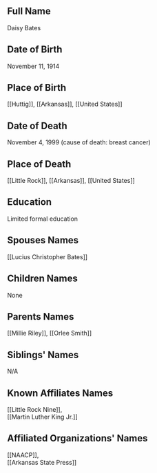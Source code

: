 ## Full Name

Daisy Bates

## Date of Birth

November 11, 1914

## Place of Birth

[[Huttig]], [[Arkansas]], [[United States]]

## Date of Death

November 4, 1999 (cause of death: breast cancer)

## Place of Death

[[Little Rock]], [[Arkansas]], [[United States]]

## Education

Limited formal education

## Spouses Names

[[Lucius Christopher Bates]]

## Children Names

None

## Parents Names

[[Millie Riley]], [[Orlee Smith]]

## Siblings' Names

N/A

## Known Affiliates Names

[[Little Rock Nine]],  
[[Martin Luther King Jr.]]

## Affiliated Organizations' Names

[[NAACP]],  
[[Arkansas State Press]]